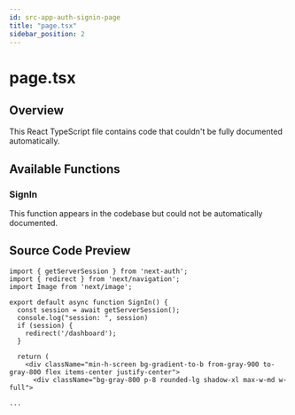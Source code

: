 ```yaml
---
id: src-app-auth-signin-page
title: "page.tsx"
sidebar_position: 2
---
```


# page.tsx

## Overview

This React TypeScript file contains code that couldn't be fully documented automatically.

## Available Functions

### SignIn

This function appears in the codebase but could not be automatically documented.



## Source Code Preview

```react typescript
import { getServerSession } from 'next-auth';
import { redirect } from 'next/navigation';
import Image from 'next/image';

export default async function SignIn() {
  const session = await getServerSession();
  console.log("session: ", session)
  if (session) {
    redirect('/dashboard');
  }

  return (
    <div className="min-h-screen bg-gradient-to-b from-gray-900 to-gray-800 flex items-center justify-center">
      <div className="bg-gray-800 p-8 rounded-lg shadow-xl max-w-md w-full">
       
...
```